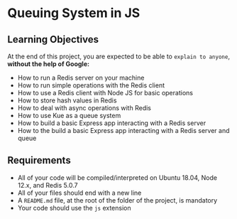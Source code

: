 # Queuing System in JS

## Learning Objectives
At the end of this project, you are expected to be able to `explain to anyone`, **without the help of Google:**
- How to run a Redis server on your machine
- How to run simple operations with the Redis client
- How to use a Redis client with Node JS for basic operations
- How to store hash values in Redis
- How to deal with async operations with Redis
- How to use Kue as a queue system
- How to build a basic Express app interacting with a Redis server
- How to the build a basic Express app interacting with a Redis server and queue

## Requirements
- All of your code will be compiled/interpreted on Ubuntu 18.04, Node 12.x, and Redis 5.0.7
- All of your files should end with a new line
- A `README.md` file, at the root of the folder of the project, is mandatory
- Your code should use the `js` extension
